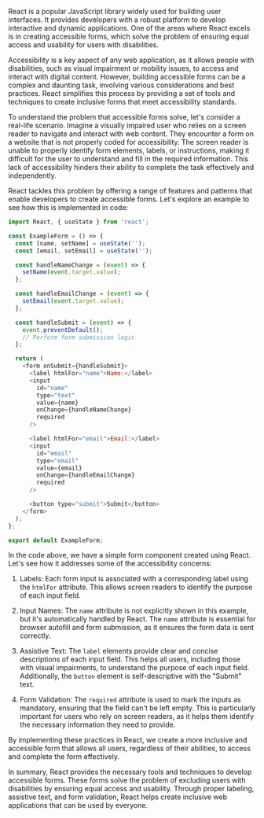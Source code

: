 React is a popular JavaScript library widely used for building user interfaces. It provides developers with a robust platform to develop interactive and dynamic applications. One of the areas where React excels is in creating accessible forms, which solve the problem of ensuring equal access and usability for users with disabilities.

Accessibility is a key aspect of any web application, as it allows people with disabilities, such as visual impairment or mobility issues, to access and interact with digital content. However, building accessible forms can be a complex and daunting task, involving various considerations and best practices. React simplifies this process by providing a set of tools and techniques to create inclusive forms that meet accessibility standards.

To understand the problem that accessible forms solve, let's consider a real-life scenario. Imagine a visually impaired user who relies on a screen reader to navigate and interact with web content. They encounter a form on a website that is not properly coded for accessibility. The screen reader is unable to properly identify form elements, labels, or instructions, making it difficult for the user to understand and fill in the required information. This lack of accessibility hinders their ability to complete the task effectively and independently.

React tackles this problem by offering a range of features and patterns that enable developers to create accessible forms. Let's explore an example to see how this is implemented in code:

```javascript
import React, { useState } from 'react';

const ExampleForm = () => {
  const [name, setName] = useState('');
  const [email, setEmail] = useState('');

  const handleNameChange = (event) => {
    setName(event.target.value);
  };

  const handleEmailChange = (event) => {
    setEmail(event.target.value);
  };

  const handleSubmit = (event) => {
    event.preventDefault();
    // Perform form submission logic
  };

  return (
    <form onSubmit={handleSubmit}>
      <label htmlFor="name">Name:</label>
      <input
        id="name"
        type="text"
        value={name}
        onChange={handleNameChange}
        required
      />

      <label htmlFor="email">Email:</label>
      <input
        id="email"
        type="email"
        value={email}
        onChange={handleEmailChange}
        required
      />

      <button type="submit">Submit</button>
    </form>
  );
};

export default ExampleForm;
```

In the code above, we have a simple form component created using React. Let's see how it addresses some of the accessibility concerns:

1. Labels: Each form input is associated with a corresponding label using the `htmlFor` attribute. This allows screen readers to identify the purpose of each input field.

2. Input Names: The `name` attribute is not explicitly shown in this example, but it's automatically handled by React. The `name` attribute is essential for browser autofill and form submission, as it ensures the form data is sent correctly.

3. Assistive Text: The `label` elements provide clear and concise descriptions of each input field. This helps all users, including those with visual impairments, to understand the purpose of each input field. Additionally, the `button` element is self-descriptive with the "Submit" text.

4. Form Validation: The `required` attribute is used to mark the inputs as mandatory, ensuring that the field can't be left empty. This is particularly important for users who rely on screen readers, as it helps them identify the necessary information they need to provide.

By implementing these practices in React, we create a more inclusive and accessible form that allows all users, regardless of their abilities, to access and complete the form effectively.

In summary, React provides the necessary tools and techniques to develop accessible forms. These forms solve the problem of excluding users with disabilities by ensuring equal access and usability. Through proper labeling, assistive text, and form validation, React helps create inclusive web applications that can be used by everyone.